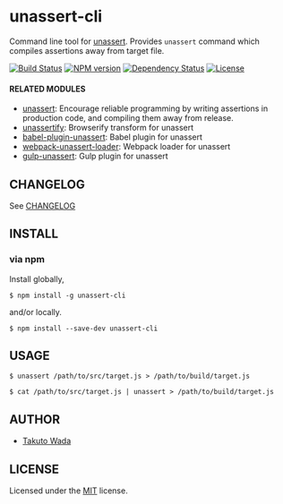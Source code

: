 unassert-cli
================================

Command line tool for [unassert](https://github.com/twada/unassert). Provides `unassert` command which compiles assertions away from target file.

[![Build Status][travis-image]][travis-url]
[![NPM version][npm-image]][npm-url]
[![Dependency Status][depstat-image]][depstat-url]
[![License][license-image]][license-url]


#### RELATED MODULES

- [unassert](https://github.com/twada/unassert): Encourage reliable programming by writing assertions in production code, and compiling them away from release.
- [unassertify](https://github.com/twada/unassertify): Browserify transform for unassert
- [babel-plugin-unassert](https://github.com/twada/babel-plugin-unassert): Babel plugin for unassert
- [webpack-unassert-loader](https://github.com/zoncoen/webpack-unassert-loader): Webpack loader for unassert
- [gulp-unassert](https://github.com/twada/gulp-unassert): Gulp plugin for unassert


CHANGELOG
---------------------------------------
See [CHANGELOG](https://github.com/twada/unassert-cli/blob/master/CHANGELOG.md)


INSTALL
---------------------------------------

### via npm

Install globally,

    $ npm install -g unassert-cli

and/or locally.

    $ npm install --save-dev unassert-cli


USAGE
---------------------------------------

```
$ unassert /path/to/src/target.js > /path/to/build/target.js
```

```
$ cat /path/to/src/target.js | unassert > /path/to/build/target.js
```


AUTHOR
---------------------------------------
* [Takuto Wada](https://github.com/twada)


LICENSE
---------------------------------------
Licensed under the [MIT](http://twada.mit-license.org/) license.


[npm-url]: https://npmjs.org/package/unassert-cli
[npm-image]: https://badge.fury.io/js/unassert-cli.svg

[travis-url]: https://travis-ci.org/twada/unassert-cli
[travis-image]: https://secure.travis-ci.org/twada/unassert-cli.svg?branch=master

[depstat-url]: https://gemnasium.com/twada/unassert-cli
[depstat-image]: https://gemnasium.com/twada/unassert-cli.svg

[license-url]: http://twada.mit-license.org/
[license-image]: https://img.shields.io/badge/license-MIT-brightgreen.svg
